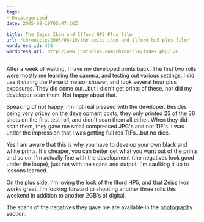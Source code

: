 ```yaml
---
tags:
- Uncategorized
date: 2005-08-19T05:47:26Z

title: The Zeiss Ikon and Ilford HP5 Plus film
url: /chronicle/2005/08/19/the-zeiss-ikon-and-ilford-hp5-plus-film/
wordpress_id: 458
wordpress_url: http://www.j5studios.com/chronicle/index.php/128
---
```


After a week of waiting, I have my developed prints back.  The first two rolls were mostly me learning the camera, and testing out various settings.  I did use it during the Perseid meteor shower, and took several hour plus exposures.  They did come out...but I didn't get prints of these, nor did my developer scan them.  Not happy about that.

Speaking of not happy, I'm not real pleased with the developer.  Besides being very pricey on the development costs, they only printed 23 of the 36 shots on the first test roll, and didn't scan them all either.  When they did scan them, they gave me small compressed JPG's and not TIF's.  I was under the impression that I was getting full res TIFs...but no dice.

Yes I am aware that this is why you have to develop your own black and white prints.  It's cheaper, you can better get what you want out of the prints and so on.  I'm actually fine with the development (the negatives look good under the loupe), just not with the scans and output.  I'm caulking it up to lessons learned.

On the plus side, I'm loving the look of the Ilford HP5, and that Zeiss Ikon works great.  I'm looking forward to shooting another three rolls this weekend in addition to another 2GB's of digital.

The scans of the negatives they gave me are available in the <a href="/photography/">photography</a> section.


